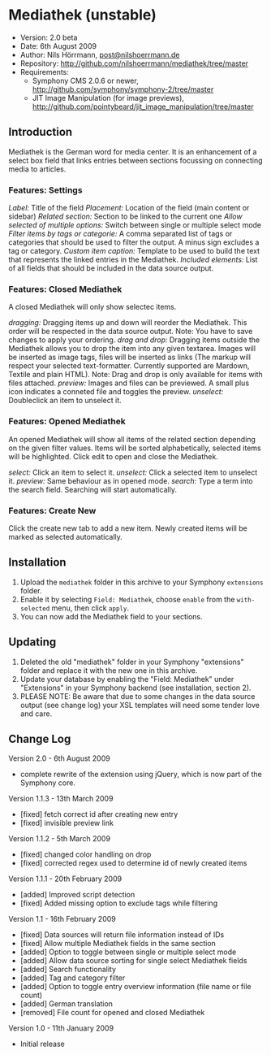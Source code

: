 # Mediathek (unstable)

- Version: 2.0 beta
- Date: 6th August 2009
- Author: Nils Hörrmann, post@nilshoerrmann.de
- Repository: <http://github.com/nilshoerrmann/mediathek/tree/master>
- Requirements: 
  - Symphony CMS 2.0.6 or newer, <http://github.com/symphony/symphony-2/tree/master>
  - JIT Image Manipulation (for image previews), <http://github.com/pointybeard/jit_image_manipulation/tree/master>


## Introduction

Mediathek is the German word for media center. It is an enhancement of a select box field that links entries between sections focussing on connecting media to articles.

### Features: Settings

*Label:* Title of the field
*Placement:* Location of the field (main content or sidebar)
*Related section:* Section to be linked to the current one
*Allow selected of multiple options:* Switch between single or multiple select mode
*Filter items by tags or categorie:* A comma separated list of tags or categories that should be used to filter the output. A minus sign excludes a tag or category.
*Custom item caption:* Template to be used to build the text that represents the linked entries in the Mediathek.
*Included elements:* List of all fields that should be included in the data source output.

### Features: Closed Mediathek

A closed Mediathek will only show selectec items.

*dragging:* Dragging items up and down will reorder the Mediathek. This order will be respected in the data source output. Note: You have to save changes to apply your ordering.
*drag and drop:* Dragging items outside the Mediathek allows you to drop the item into any given textarea. Images will be inserted as image tags, files will be inserted as links (The markup will respect your selected text-formatter. Currently supported are Mardown, Textile and plain HTML). Note: Drag and drop is only available for items with files attached.
*preview:* Images and files can be previewed. A small plus icon indicates a conneted file and toggles the preview. 
*unselect:* Doubleclick an item to unselect it.


### Features: Opened Mediathek

An opened Mediathek will show all items of the related section depending on the given filter values. Items will be sorted alphabetically, selected items will be highlighted. Click edit to open and close the Mediathek.

*select:* Click an item to select it.
*unselect:* Click a selected item to unselect it.
*preview:* Same behaviour as in opened mode.
*search:* Type a term into the search field. Searching will start automatically.

### Features: Create New

Click the create new tab to add a new item. Newly created items will be marked as selected automatically.


## Installation

1. Upload the `mediathek` folder in this archive to your Symphony `extensions` folder.
2. Enable it by selecting `Field: Mediathek`, choose `enable` from the `with-selected` menu, then click `apply`.
3. You can now add the Mediathek field to your sections.


## Updating

1. Deleted the old "mediathek" folder in your Symphony "extensions" folder and replace it with the new one in this archive.
2. Update your database by enabling the "Field: Mediathek" under "Extensions" in your Symphony backend (see installation, section 2).
4. PLEASE NOTE: Be aware that due to some changes in the data source output (see change log) your XSL templates will need some tender love and care.


## Change Log

Version 2.0 - 6th August 2009

- complete rewrite of the extension using jQuery, which is now part of the Symphony core.

Version 1.1.3 - 13th March 2009

- [fixed]   fetch correct id after creating new entry
- [fixed]   invisible preview link

Version 1.1.2 - 5th March 2009

- [fixed]   changed color handling on drop
- [fixed]   corrected regex used to determine id of newly created items

Version 1.1.1 - 20th February 2009

- [added]   Improved script detection
- [fixed]   Added missing option to exclude tags while filtering

Version 1.1 - 16th February 2009

- [fixed]   Data sources will return file information instead of IDs
- [fixed]   Allow multiple Mediathek fields in the same section
- [added]   Option to toggle between single or multiple select mode
- [added]   Allow data source sorting for single select Mediathek fields
- [added]   Search functionality
- [added]   Tag and category filter
- [added]   Option to toggle entry overview information (file name or file count)
- [added]   German translation
- [removed] File count for opened and closed Mediathek

Version 1.0 - 11th January 2009

- Initial release